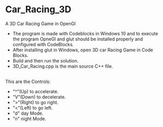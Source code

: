 # Car_Racing_3D
A 3D Car Racing Game in OpenGl

<ul>
 <li>The program is made with Codeblocks in Windows 10 and to execute the program OpneGl and glut should be installed properly and configured with CodeBlocks.</li>
 <li>After installing glut in Windows, open 3D car Racing Game in Code Blocks.</li>
 <li>Build and then run the solution.</li>
 <li>3D_Car_Racing.cpp is the main source C++ file.</li> 
</ul>
<br>
This are the Controls:<br>

 <ul>
  <li> "^"(Up) to accelerate.</li>
  <li> "V"(Down) to decelerate.</li>
  <li> ">"(Right) to go right.</li>
  <li> "<"(Left) to go left.</li>
  <li> "d" day Mode.</li>
  <li> "n" night Mode.</li>
</ul>

